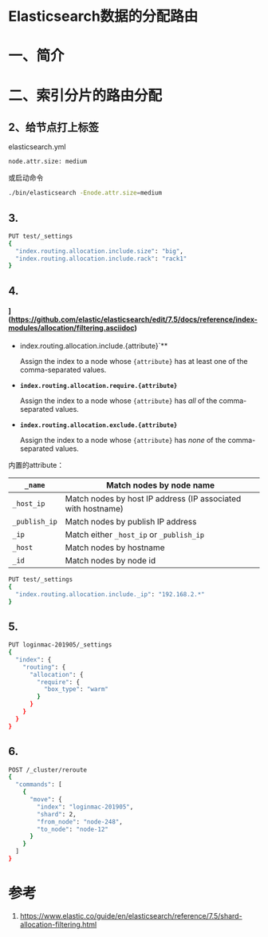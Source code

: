 # Elasticsearch数据的分配路由

# 一、简介



# 二、索引分片的路由分配



## 2、给节点打上标签

elasticsearch.yml

```bash
node.attr.size: medium
```

或启动命令

```bash
./bin/elasticsearch -Enode.attr.size=medium
```

## 3. 

```bash
PUT test/_settings
{
  "index.routing.allocation.include.size": "big",
  "index.routing.allocation.include.rack": "rack1"
}
```

## 4. 

#### ](https://github.com/elastic/elasticsearch/edit/7.5/docs/reference/index-modules/allocation/filtering.asciidoc)

- index.routing.allocation.include.{attribute}`**

  Assign the index to a node whose `{attribute}` has at least one of the comma-separated values.

- **`index.routing.allocation.require.{attribute}`**

  Assign the index to a node whose `{attribute}` has *all* of the comma-separated values.

- **`index.routing.allocation.exclude.{attribute}`**

  Assign the index to a node whose `{attribute}` has *none* of the comma-separated values.

内置的attribute：

| `_name`       | Match nodes by node name                                     |
| ------------- | ------------------------------------------------------------ |
| `_host_ip`    | Match nodes by host IP address (IP associated with hostname) |
| `_publish_ip` | Match nodes by publish IP address                            |
| `_ip`         | Match either `_host_ip` or `_publish_ip`                     |
| `_host`       | Match nodes by hostname                                      |
| `_id`         | Match nodes by node id                                       |

```bash
PUT test/_settings
{
  "index.routing.allocation.include._ip": "192.168.2.*"
}
```

## 5. 

```bash
PUT loginmac-201905/_settings
{
  "index": {
    "routing": {
      "allocation": {
        "require": {
          "box_type": "warm"
        }
      }
    }
  }
}
```

## 6. 

```bash
POST /_cluster/reroute
{
  "commands": [
    {
      "move": {
        "index": "loginmac-201905",
        "shard": 2,
        "from_node": "node-248",
        "to_node": "node-12"
      }
    }
  ]
}
```





# 参考

1. https://www.elastic.co/guide/en/elasticsearch/reference/7.5/shard-allocation-filtering.html